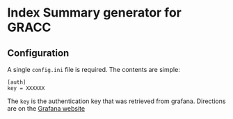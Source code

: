 # Index Summary generator for GRACC

## Configuration

A single `config.ini` file is required.  The contents are simple:

    [auth]
    key = XXXXXX

The `key` is the authentication key that was retrieved from grafana. Directions are on the [Grafana website](http://docs.grafana.org/http_api/auth/)



